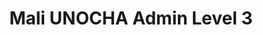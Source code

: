 ---
title: Mali UNOCHA Admin Level 3
categories: 
    - data
geography: mali
partner: unocha
cat: logistics
year: unknown
layer: ocha-cod.mali-admin3-unknown-date
api:
embed:
source: <a href="http://unocha.org">UNOCHA</a>
license: Humanitarian Use
updated: 3/28/2012
description: This layer depicts the third level administrative borders for Mali. Data obtained from the UN Office for the Coordination of Humanitarian Affairs (UN OCHA) [Common and Fundamental Operating Datasets Registry](http://cod.humanitarianresponse.info/). See the [Mali](http://cod.humanitarianresponse.info/country-region/Mali) registry for the most recent changes.
downloads:
    - type: shapefile
      link: http://dl.dropbox.com/u/72717685/ocha-mali-admin3.zip
    - type: sqlite
      link: http://dl.dropbox.com/u/72717685/ocha-mali-admin3.sqlite.zip
---